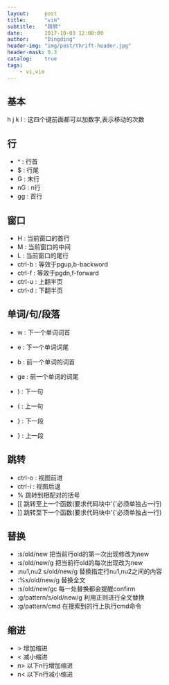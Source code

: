 ```yaml
---
layout:     post
title:      "vim"
subtitle:   "跳转"
date:       2017-10-03 12:00:00
author:     "Dingding"
header-img: "img/post/thrift-header.jpg"
header-mask: 0.3
catalog:    true
tags:
    - vi,vim
---
```


## 基本
h j k l : 这四个键前面都可以加数字,表示移动的次数

## 行
* ^ : 行首
* $ : 行尾
* G : 末行
* nG : n行
* gg : 首行

## 窗口
* H : 当前窗口的首行
* M : 当前窗口的中间
* L : 当前窗口的尾行
* ctrl-b : 等效于pgup,b-backword
* ctrl-f : 等效于pgdn,f-forward
* ctrl-u : 上翻半页
* ctrl-d : 下翻半页 

## 单词/句/段落
* w : 下一个单词词首
* e : 下一个单词词尾
* b : 前一个单词的词首
* ge : 前一个单词的词尾

* ) : 下一句
* ( : 上一句
* } : 下一段
* } : 上一段

## 跳转
* ctrl-o : 视图前进
* ctrl-i : 视图后退
* % 跳转到相配对的括号
* [[ 跳转至上一个函数(要求代码块中'{'必须单独占一行)
* ]] 跳转至下一个函数(要求代码块中'{'必须单独占一行)



## 替换
* :s/old/new  把当前行old的第一次出现修改为new
* :s/old/new/g  把当前行old的每次出现改为new
* :nu1,nu2 s/old/new/g  替换指定行nu1,nu2之间的内容
* :%s/old/new/g 替换全文
* :s/old/new/gc  每一处替换都会提醒confirm
* :g/pattern/s/old/new/g 利用正则进行全文替换
* :g/pattern/cmd  在搜索到的行上执行cmd命令


## 缩进
* \> 增加缩进
* < 减小缩进
* n> 以下n行增加缩进
* n< 以下n行减小缩进


